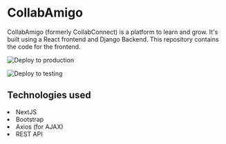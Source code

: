 # CollabAmigo
CollabAmigo (formerly CollabConnect) is a platform to learn and grow. It's built using a React frontend and Django Backend.
This repository contains the code for the frontend. 

![Deploy to production](https://github.com/watson-hex/frontend-collabamigo/actions/workflows/DeployMain.yml/badge.svg?branch=main)

![Deploy to testing](https://github.com/watson-hex/frontend-collabamigo/actions/workflows/DeployTesting.yml/badge.svg?branch=testing)



## Technologies used
<li>NextJS</li>
<li>Bootstrap</li>
<li>Axios (for AJAX)</li>
<li>REST API</li>
